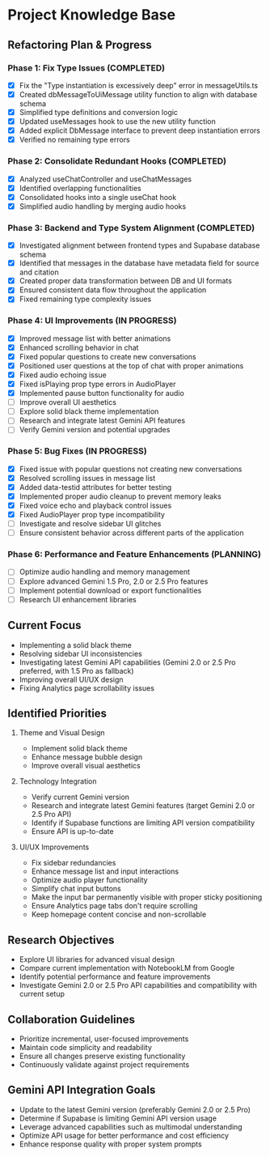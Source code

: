 
# Project Knowledge Base

## Refactoring Plan & Progress

### Phase 1: Fix Type Issues (COMPLETED)
- [x] Fix the "Type instantiation is excessively deep" error in messageUtils.ts
- [x] Created dbMessageToUiMessage utility function to align with database schema
- [x] Simplified type definitions and conversion logic
- [x] Updated useMessages hook to use the new utility function
- [x] Added explicit DbMessage interface to prevent deep instantiation errors
- [x] Verified no remaining type errors

### Phase 2: Consolidate Redundant Hooks (COMPLETED)
- [x] Analyzed useChatController and useChatMessages
- [x] Identified overlapping functionalities
- [x] Consolidated hooks into a single useChat hook
- [x] Simplified audio handling by merging audio hooks

### Phase 3: Backend and Type System Alignment (COMPLETED)
- [x] Investigated alignment between frontend types and Supabase database schema
- [x] Identified that messages in the database have metadata field for source and citation
- [x] Created proper data transformation between DB and UI formats
- [x] Ensured consistent data flow throughout the application
- [x] Fixed remaining type complexity issues

### Phase 4: UI Improvements (IN PROGRESS)
- [x] Improved message list with better animations
- [x] Enhanced scrolling behavior in chat
- [x] Fixed popular questions to create new conversations
- [x] Positioned user questions at the top of chat with proper animations
- [x] Fixed audio echoing issue
- [x] Fixed isPlaying prop type errors in AudioPlayer
- [x] Implemented pause button functionality for audio
- [ ] Improve overall UI aesthetics
- [ ] Explore solid black theme implementation
- [ ] Research and integrate latest Gemini API features
- [ ] Verify Gemini version and potential upgrades

### Phase 5: Bug Fixes (IN PROGRESS)
- [x] Fixed issue with popular questions not creating new conversations
- [x] Resolved scrolling issues in message list
- [x] Added data-testid attributes for better testing
- [x] Implemented proper audio cleanup to prevent memory leaks
- [x] Fixed voice echo and playback control issues
- [x] Fixed AudioPlayer prop type incompatibility
- [ ] Investigate and resolve sidebar UI glitches
- [ ] Ensure consistent behavior across different parts of the application

### Phase 6: Performance and Feature Enhancements (PLANNING)
- [ ] Optimize audio handling and memory management
- [ ] Explore advanced Gemini 1.5 Pro, 2.0 or 2.5 Pro features
- [ ] Implement potential download or export functionalities
- [ ] Research UI enhancement libraries

## Current Focus
- Implementing a solid black theme
- Resolving sidebar UI inconsistencies
- Investigating latest Gemini API capabilities (Gemini 2.0 or 2.5 Pro preferred, with 1.5 Pro as fallback)
- Improving overall UI/UX design
- Fixing Analytics page scrollability issues

## Identified Priorities
1. Theme and Visual Design
   - Implement solid black theme
   - Enhance message bubble design
   - Improve overall visual aesthetics

2. Technology Integration
   - Verify current Gemini version
   - Research and integrate latest Gemini features (target Gemini 2.0 or 2.5 Pro API)
   - Identify if Supabase functions are limiting API version compatibility
   - Ensure API is up-to-date

3. UI/UX Improvements
   - Fix sidebar redundancies
   - Enhance message list and input interactions
   - Optimize audio player functionality
   - Simplify chat input buttons
   - Make the input bar permanently visible with proper sticky positioning
   - Ensure Analytics page tabs don't require scrolling
   - Keep homepage content concise and non-scrollable

## Research Objectives
- Explore UI libraries for advanced visual design
- Compare current implementation with NotebookLM from Google
- Identify potential performance and feature improvements
- Investigate Gemini 2.0 or 2.5 Pro API capabilities and compatibility with current setup

## Collaboration Guidelines
- Prioritize incremental, user-focused improvements
- Maintain code simplicity and readability
- Ensure all changes preserve existing functionality
- Continuously validate against project requirements

## Gemini API Integration Goals
- Update to the latest Gemini version (preferably Gemini 2.0 or 2.5 Pro)
- Determine if Supabase is limiting Gemini API version usage
- Leverage advanced capabilities such as multimodal understanding
- Optimize API usage for better performance and cost efficiency
- Enhance response quality with proper system prompts

